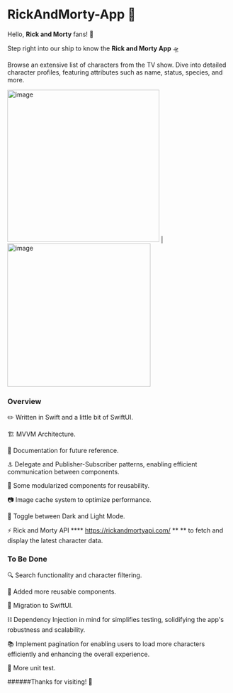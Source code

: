 # RickAndMorty-App 🚀

Hello, **Rick and Morty** fans! 🌌

Step right into our ship to know the **Rick and Morty App** 🛸


Browse an extensive list of characters from the TV show.
Dive into detailed character profiles, featuring attributes such as name, status, species, and more.

<img width="343" alt="image" src="https://github.com/oroscoiara/RickAndMortyApp/assets/76779189/28cdeaf1-e0c8-4866-bf67-daec006e51d7"> | <img width="323" alt="image" src="https://github.com/oroscoiara/RickAndMortyApp/assets/76779189/61bcba2c-bd37-422c-b505-30319edc7964">


### Overview





✏️ Written in Swift and a little bit of SwiftUI.


🏗️ MVVM Architecture.


📖 Documentation for future reference.


⚓  Delegate and Publisher-Subscriber patterns, enabling efficient communication between components.



📜 Some modularized components for reusability.



📷 Image cache system to optimize performance.



🌙 Toggle between Dark and Light Mode.



⚡ Rick and Morty API **** https://rickandmortyapi.com/ ** ** to fetch and display the latest character data.







### To Be Done






🔍 Search functionality and character filtering.



🔄 Added more reusable components.



🎨 Migration to SwiftUI.



⛓️ Dependency Injection in mind for simplifies testing, solidifying the app's robustness and scalability.



📚 Implement pagination for enabling users to load more characters efficiently and enhancing the overall experience.



📄 More unit test.


######Thanks for visiting! 🙌
